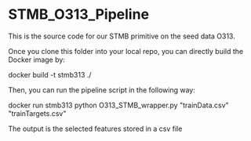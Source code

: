 # STMB_O313_Pipeline

This is the source code for our STMB primitive on the seed data O313.

Once you clone this folder into your local repo, you can directly build the Docker image by:

docker build -t stmb313 ./

Then, you can run the pipeline script in the following way:

docker run stmb313 python O313_STMB_wrapper.py "trainData.csv" "trainTargets.csv"

The output is the selected features stored in a csv file
